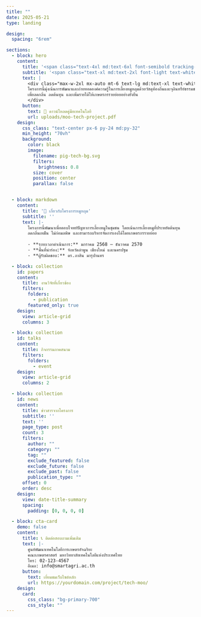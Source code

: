 ```yaml
---
title: ""
date: 2025-05-21
type: landing

design:
  spacing: "6rem"

sections:
  - block: hero
    content:
      title: '<span class="text-4xl md:text-6xl font-semibold tracking-wide text-gold-400">โครงการหมูหลุม</span>'
      subtitle: '<span class="text-xl md:text-2xl font-light text-white/80 mt-2 block">เทคโนโลยีเลี้ยงหมูแนวใหม่ เพื่อสุขภาพ สิ่งแวดล้อม และเศรษฐกิจชุมชน</span>'
      text: |
        <div class="max-w-2xl mx-auto mt-6 text-lg md:text-xl text-white/90 leading-relaxed">
        โครงการนี้มุ่งเน้นการพัฒนาและถ่ายทอดองค์ความรู้ในการเลี้ยงหมูหลุมด้วยวัสดุท้องถิ่นและจุลินทรีย์ธรรมชาติ  
        เพื่อลดกลิ่น ลดต้นทุน และเพิ่มรายได้ให้เกษตรกรรายย่อยอย่างยั่งยืน
        </div>
      button:
        text: 📄 ดาวน์โหลดคู่มือเทคโนโลยี
        url: uploads/moo-tech-project.pdf
    design:
      css_class: "text-center px-6 py-24 md:py-32"
      min_height: "70vh"
      background:
        color: black
        image:
          filename: pig-tech-bg.svg
          filters:
            brightness: 0.8
          size: cover
          position: center
          parallax: false


  - block: markdown
    content:
      title: '🐷 เกี่ยวกับโครงการหมูหลุม'
      subtitle: ''
      text: |-
        โครงการนี้พัฒนาเพื่อตอบโจทย์ปัญหาการเลี้ยงหมูในชุมชน โดยเน้นการเลี้ยงหมูที่ประหยัดต้นทุน  
        ลดกลิ่นเหม็น ไม่ก่อมลพิษ และสามารถบริหารจัดการเองได้โดยเกษตรกรรายย่อย  
        
        - **ระยะเวลาดำเนินการ:** มกราคม 2568 – ธันวาคม 2570  
        - **พื้นที่นำร่อง:** จังหวัดลำพูน เชียงใหม่ และนครปฐม  
        - **ผู้รับผิดชอบ:** ดร.ภาสิน มารุปานทร

  - block: collection
    id: papers
    content:
      title: งานวิจัยที่เกี่ยวข้อง
      filters:
        folders:
          - publication
        featured_only: true
    design:
      view: article-grid
      columns: 3

  - block: collection
    id: talks
    content:
      title: กิจกรรมภาคสนาม
      filters:
        folders:
          - event
    design:
      view: article-grid
      columns: 2

  - block: collection
    id: news
    content:
      title: ข่าวสารจากโครงการ
      subtitle: ''
      text: ''
      page_type: post
      count: 3
      filters:
        author: ""
        category: ""
        tag: ""
        exclude_featured: false
        exclude_future: false
        exclude_past: false
        publication_type: ""
      offset: 0
      order: desc
    design:
      view: date-title-summary
      spacing:
        padding: [0, 0, 0, 0]

  - block: cta-card
    demo: false
    content:
      title: 📞 ติดต่อสอบถามเพิ่มเติม
      text: |-
        ศูนย์พัฒนาเทคโนโลยีการเกษตรอัจฉริยะ  
        คณะเกษตรศาสตร์ มหาวิทยาลัยเทคโนโลยีแห่งประเทศไทย  
        โทร: 02-123-4567  
        อีเมล: info@smartagri.ac.th
      button:
        text: เยี่ยมชมเว็บไซต์หลัก
        url: https://yourdomain.com/project/tech-moo/
    design:
      card:
        css_class: "bg-primary-700"
        css_style: ""
---
```

